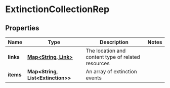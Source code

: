

# ExtinctionCollectionRep


## Properties

| Name | Type | Description | Notes |
|------------ | ------------- | ------------- | -------------|
|**links** | [**Map&lt;String, Link&gt;**](Link.md) | The location and content type of related resources |  |
|**items** | **Map&lt;String, List&lt;Extinction&gt;&gt;** | An array of extinction events |  |



